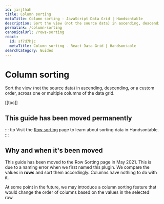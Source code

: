 ```yaml
---
id: jirjthah
title: Column sorting
metaTitle: Column sorting - JavaScript Data Grid | Handsontable
description: Sort the view (not the source data) in ascending, descending, or a custom order, across one or multiple columns of the data grid.
permalink: /column-sorting
canonicalUrl: /rows-sorting
react:
  id: sf7d7hjc
  metaTitle: Column sorting - React Data Grid | Handsontable
searchCategory: Guides
---
```


# Column sorting

Sort the view (not the source data) in ascending, descending, or a custom order, across one or multiple columns of the data grid.

[[toc]]

## This guide has been moved permanently

::: tip
Visit the [Row sorting](@/guides/rows/row-sorting.md) page to learn about sorting data in Handsontable.
:::

## Why and when it's been moved

This guide has been moved to the Row Sorting page in May 2021. This is due to a naming error when we first named this plugin. We compare the values in **rows** and sort them accordingly. Columns have nothing to do with it.

At some point in the future, we may introduce a column sorting feature that would change the order of columns based on the values in the selected row.
